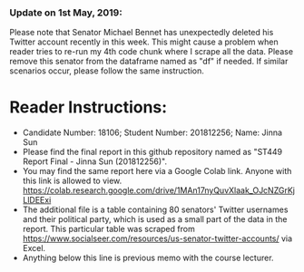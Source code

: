 ### Update on 1st May, 2019:
Please note that Senator Michael Bennet has unexpectedly deleted his Twitter account recently in this week. This might cause a problem when reader tries to re-run my 4th code chunk where I scrape all the data. Please remove this senator from the dataframe named as "df" if needed. If similar scenarios occur, please follow the same instruction. 

# Reader Instructions:
* Candidate Number: 18106; Student Number: 201812256; Name: Jinna Sun
* Please find the final report in this github repository named as "ST449 Report Final - Jinna Sun (201812256)". 
* You may find the same report here via a Google Colab link. Anyone with this link is allowed to view. https://colab.research.google.com/drive/1MAn17nyQuvXlaak_OJcNZGrKjLlDEExi
* The additional file is a table containing 80 senators' Twitter usernames and their political party, which is used as a small part of the data in the report. This particular table was scraped from https://www.socialseer.com/resources/us-senator-twitter-accounts/ via Excel. 
* Anything below this line is previous memo with the course lecturer. 
